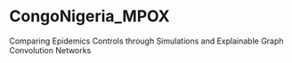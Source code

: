 # CongoNigeria_MPOX
Comparing Epidemics Controls through Simulations and Explainable Graph Convolution Networks
